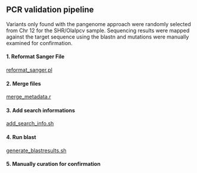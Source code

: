 ## PCR validation pipeline

Variants only found with the pangenome approach were randomly selected from Chr 12 for the SHR/OlaIpcv sample. 
Sequencing results were mapped against the target sequence using the blastn and mutations were manually examined for confirmation.

#### 1. Reformat Sanger File
[reformat_sanger.pl](https://github.com/Flavia95/HXB_pangenome/blob/main/scripts/reformat_sanger.pl)
 
#### 2. Merge files
[merge_metadata.r](https://github.com/Flavia95/HXB_pangenome/blob/main/scripts/rat_pangenome_chr12_snp_validation_merge_metadata.r)

#### 3. Add search informations 
[add_search_info.sh](https://github.com/Flavia95/HXB_pangenome/blob/main/scripts/addsearch_info.sh)

#### 4. Run blast
[generate_blastresults.sh](https://github.com/Flavia95/HXB_pangenome/blob/main/scripts/generate_blastresults.sh)

#### 5. Manually curation for confirmation
